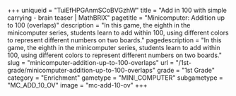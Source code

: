+++
uniqueid = "TuiEfHPGAnmSCoBVGzhW"
title = "Add in 100 with simple carrying - brain teaser | MathBRIX"
pagetitle = "Minicomputer: Addition up to 100 (overlaps)"
description = "In this game, the eighth in the minicomputer series, students learn to add within 100, using different colors to represent different numbers on two boards."
pagedescription = "In this game, the eighth in the minicomputer series, students learn to add within 100, using different colors to represent different numbers on two boards."
slug = "minicomputer-addition-up-to-100-overlaps"
url = "/1st-grade/minicomputer-addition-up-to-100-overlaps"
grade = "1st Grade"
category = "Enrichment"
gametype = "MINI_COMPUTER"
subgametype = "MC_ADD_10_OV"
image = "mc-add-10-ov"
+++